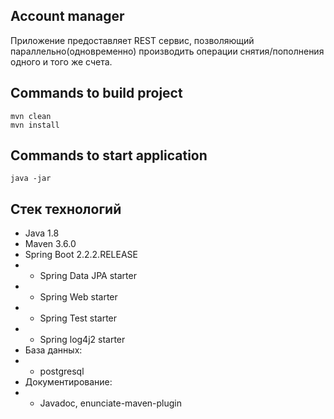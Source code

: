 ## Account manager
Приложение предоставляет REST сервис, позволяющий параллельно(одновременно) производить операции снятия/пополнения одного и того же счета.

## Commands to build project
```
mvn clean
mvn install
```

## Commands to start application
```
java -jar 
```

## Стек технологий

* Java 1.8
* Maven 3.6.0 
* Spring Boot 2.2.2.RELEASE
* * Spring Data JPA starter
* * Spring Web starter
* * Spring Test starter
* * Spring log4j2 starter
* База данных: 
* * postgresql
* Документирование: 
* * Javadoc, enunciate-maven-plugin




